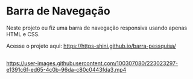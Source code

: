 # Barra de Navegação
Neste projeto eu fiz uma barra de navegação responsiva usando apenas HTML e CSS.

Acesse o projeto aqui:
https://https-shini.github.io/barra-pessquisa/

##

https://user-images.githubusercontent.com/100307080/223023297-e1391c6f-ed65-4c0b-96da-c80c0443fda3.mp4
